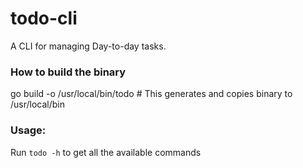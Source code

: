 # todo-cli

A CLI for managing Day-to-day tasks.

### How to build the binary
go build -o /usr/local/bin/todo       # This generates and copies binary to /usr/local/bin

### Usage:
Run `todo -h` to get all the available commands
